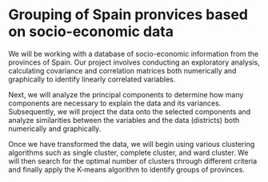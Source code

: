 # Grouping of Spain pronvices based on socio-economic data

We will be working with a database of socio-economic information from the provinces of Spain. Our project involves conducting an exploratory analysis, calculating covariance and correlation matrices both numerically and graphically to identify linearly correlated variables.

Next, we will analyze the principal components to determine how many components are necessary to explain the data and its variances. Subsequently, we will project the data onto the selected components and analyze similarities between the variables and the data (districts) both numerically and graphically.

Once we have transformed the data, we will begin using various clustering algorithms such as single cluster, complete cluster, and ward cluster. We will then search for the optimal number of clusters through different criteria and finally apply the K-means algorithm to identify groups of provinces.
